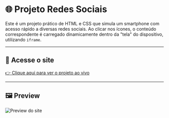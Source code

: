 # 🌐 Projeto Redes Sociais

Este é um projeto prático de HTML e CSS que simula um smartphone com acesso rápido a diversas redes sociais. Ao clicar nos ícones, o conteúdo correspondente é carregado dinamicamente dentro da "tela" do dispositivo, utilizando `iframe`.

---

## 🔗 Acesse o site

[👉 Clique aqui para ver o projeto ao vivo](https://alex-majdalani.github.io/projeto-redes-sociais/index.html)

---

## 🖼️ Preview

![Preview do site](https://alex-majdalani.github.io/projeto-redes-sociais/preview.png)
